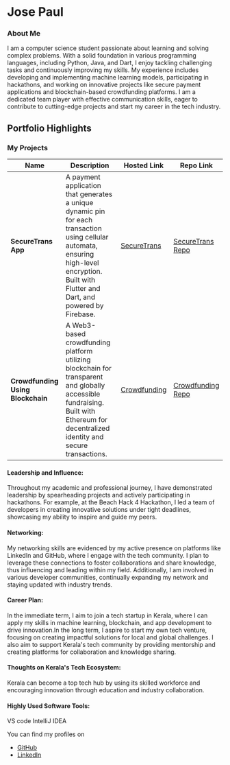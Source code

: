 # Jose Paul

### About Me

I am a computer science student passionate about learning and solving complex problems. With a solid foundation in various programming languages, including Python, Java, and Dart, I enjoy tackling challenging tasks and continuously improving my skills. My experience includes developing and implementing machine learning models, participating in hackathons, and working on innovative projects like secure payment applications and blockchain-based crowdfunding platforms. I am a dedicated team player with effective communication skills, eager to contribute to cutting-edge projects and start my career in the tech industry.

## Portfolio Highlights

### My Projects

| Name                       | Description                                                               | Hosted Link                              | Repo Link                                                       |
|----------------------------|---------------------------------------------------------------------------|------------------------------------------|-----------------------------------------------------------------|
| **SecureTrans App**        | A payment application that generates a unique dynamic pin for each transaction using cellular automata, ensuring high-level encryption. Built with Flutter and Dart, and powered by Firebase. | [SecureTrans](https://github.com/Josepaul2k01/secure-trans.git) | [SecureTrans Repo](https://github.com/Josepaul2k01/secure-trans.git)   |
| **Crowdfunding Using Blockchain** | A Web3-based crowdfunding platform utilizing blockchain for transparent and globally accessible fundraising. Built with Ethereum for decentralized identity and secure transactions. | [Crowdfunding](https://github.com/Josepaul2k01/crowdfunding-using-blockchain-frontend) | [Crowdfunding Repo](https://github.com/Josepaul2k01/crowdfunding-using-blockchain-frontend) |

#### Leadership and Influence:

Throughout my academic and professional journey, I have demonstrated leadership by spearheading projects and actively participating in hackathons. For example, at the Beach Hack 4 Hackathon, I led a team of developers in creating innovative solutions under tight deadlines, showcasing my ability to inspire and guide my peers.

#### Networking:

My networking skills are evidenced by my active presence on platforms like LinkedIn and GitHub, where I engage with the tech community. I plan to leverage these connections to foster collaborations and share knowledge, thus influencing and leading within my field. Additionally, I am involved in various developer communities, continually expanding my network and staying updated with industry trends.

#### Career Plan:

In the immediate term, I aim to join a tech startup in Kerala, where I can apply my skills in machine learning, blockchain, and app development to drive innovation.In the long term, I aspire to start my own tech venture, focusing on creating impactful solutions for local and global challenges. I also aim to support Kerala's tech community by providing mentorship and creating platforms for collaboration and knowledge sharing.



#### Thoughts on Kerala's Tech Ecosystem:

Kerala can become a top tech hub by using its skilled workforce and encouraging innovation through education and industry collaboration.

#### Highly Used Software Tools:

VS code
IntelliJ IDEA


You can find my profiles on 

- [GitHub](https://github.com/Josepaul2k01)
- [LinkedIn](http://www.linkedin.com/in/josepaul2001)


